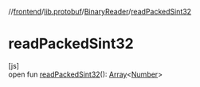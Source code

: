 //[frontend](../../../index.md)/[lib.protobuf](../index.md)/[BinaryReader](index.md)/[readPackedSint32](read-packed-sint32.md)

# readPackedSint32

[js]\
open fun [readPackedSint32](read-packed-sint32.md)(): [Array](https://kotlinlang.org/api/latest/jvm/stdlib/kotlin/-array/index.html)&lt;[Number](https://kotlinlang.org/api/latest/jvm/stdlib/kotlin/-number/index.html)&gt;
